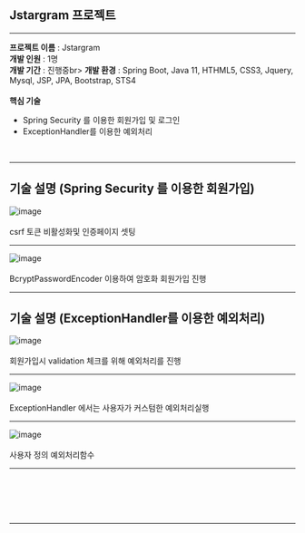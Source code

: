 ## Jstargram 프로젝트

<hr>

__프로젝트 이름__ : Jstargram<br>
__개발 인원__ : 1명<br>
__개발 기간__ : 진행중br>
__개발 환경__ : Spring Boot, Java 11, HTHML5, CSS3, Jquery, Mysql, JSP, JPA, Bootstrap, STS4<br><br>
__핵심 기술__<br>
<ul>

   <li>Spring Security 를 이용한 회원가입 및 로그인</li>
   <li>ExceptionHandler를 이용한 예외처리</li>

</ul>

<br><hr>
## 기술 설명 (Spring Security 를 이용한 회원가입)

![image](https://user-images.githubusercontent.com/100080583/160393885-8867d594-ddd6-4100-83ea-f3383bb19e99.png)<br><br>
csrf 토큰 비활성화및 인증페이지 셋팅<br><hr>

![image](https://user-images.githubusercontent.com/100080583/160394130-2a8ec12a-c6cb-4dae-8c56-cf42a4af53d0.png)<br><br>
BcryptPasswordEncoder 이용하여 암호화 회원가입 진행<br><hr>

## 기술 설명 (ExceptionHandler를 이용한 예외처리)


![image](https://user-images.githubusercontent.com/100080583/160406496-5a8ed359-d9d0-425f-bfe3-cfc13d9013f2.png)<br><br>
회원가입시 validation 체크를 위해 예외처리를 진행<br><hr>

![image](https://user-images.githubusercontent.com/100080583/160406570-fe69cfe6-18ee-4d13-aec4-37aaf829290d.png)<br><br>
ExceptionHandler 에서는 사용자가 커스텀한 예외처리실행<br><hr>

![image](https://user-images.githubusercontent.com/100080583/160406703-eb0fc469-d30c-4ef2-a7ae-fcefb17e9e1b.png)<br><br>
사용자 정의 예외처리함수<br><hr>


<br><br><br>
<br><hr>
